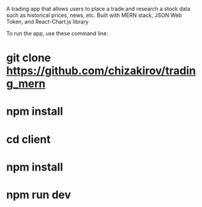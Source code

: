 A trading app that allows users to place a trade and research a stock data such as historical prices, news, etc. Built with MERN stack, JSON Web Token, and React-Chart.js library

To run the app, use these command line:

# git clone https://github.com/chizakirov/trading_mern
# npm install
# cd client
# npm install
# npm run dev
